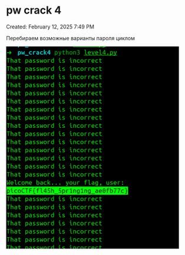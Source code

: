 # pw crack 4

Created: February 12, 2025 7:49 PM

Перебираем возможные варианты пароля циклом

![image.png](pw%20crack%204%20198021737a898060a630d8ee11242fd4/image.png)